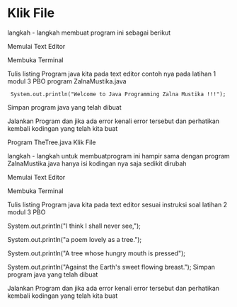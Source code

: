 # Klik File

langkah - langkah membuat program ini sebagai berikut

Memulai Text Editor

Membuka Terminal

Tulis listing Program java kita pada text editor contoh nya pada latihan 1 modul 3 PBO program ZalnaMustika.java

     System.out.println("Welcome to Java Programming Zalna Mustika !!!");   
Simpan program java yang telah dibuat

Jalankan Program dan jika ada error kenali error tersebut dan perhatikan kembali kodingan yang telah kita buat

Program TheTree.java
Klik File

langkah - langkah untuk membuatprogram ini hampir sama dengan program ZalnaMustika.java hanya isi kodingan nya saja sedikit dirubah

Memulai Text Editor

Membuka Terminal

Tulis listing Program java kita pada text editor sesuai instruksi soal latihan 2 modul 3 PBO

 System.out.println("I think I shall never see,");
 
 System.out.println("a poem lovely as a tree.");
 
 System.out.println("A tree whose hungry mouth is pressed");
 
 System.out.println("Against the Earth's sweet flowing breast.");
Simpan program java yang telah dibuat

Jalankan Program dan jika ada error kenali error tersebut dan perhatikan kembali kodingan yang telah kita buat
 
